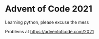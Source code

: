 # Advent of Code 2021
Learning python, please excuse the mess

Problems at https://adventofcode.com/2021
